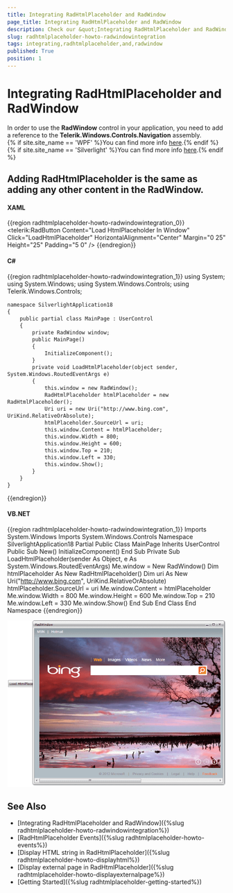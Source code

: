 ```yaml
---
title: Integrating RadHtmlPlaceholder and RadWindow
page_title: Integrating RadHtmlPlaceholder and RadWindow
description: Check our &quot;Integrating RadHtmlPlaceholder and RadWindow&quot; documentation article for the RadHtmlPlaceholder {{ site.framework_name }} control.
slug: radhtmlplaceholder-howto-radwindowintegration
tags: integrating,radhtmlplaceholder,and,radwindow
published: True
position: 1
---
```


# Integrating RadHtmlPlaceholder and RadWindow

In order to use the __RadWindow__ control in your application, you need to add a reference to the __Telerik.Windows.Controls.Navigation__ assembly.<br/>{% if site.site_name == 'WPF' %}You can find more info [here](http://www.telerik.com/help/wpf/installation-installing-controls-dependencies-wpf.html).{% endif %}{% if site.site_name == 'Silverlight' %}You can find more info [here](http://www.telerik.com/help/silverlight/installation-installing-controls-dependencies.html).{% endif %}

## Adding __RadHtmlPlaceholder__ is the same as adding any other content in the __RadWindow__.		

#### __XAML__
{{region radhtmlplaceholder-howto-radwindowintegration_0}}
	<UserControl x:Class="SilverlightApplication18.MainPage"
	     xmlns="http://schemas.microsoft.com/winfx/2006/xaml/presentation" 
	     xmlns:x="http://schemas.microsoft.com/winfx/2006/xaml" 
	     xmlns:telerik="http://schemas.telerik.com/2008/xaml/presentation">
	 <Grid >
	<telerik:RadButton  Content="Load HtmlPlaceholder In Window" 
						Click="LoadHtmlPlaceholder"
						HorizontalAlignment="Center" 
						Margin="0 25" Height="25" Padding="5 0" />
	 </Grid>
	</UserControl>
{{endregion}}

#### __C#__
{{region radhtmlplaceholder-howto-radwindowintegration_1}}
	using System;
	using System.Windows;
	using System.Windows.Controls;
	using Telerik.Windows.Controls;
	
	namespace SilverlightApplication18
	{
		public partial class MainPage : UserControl
		{
	        private RadWindow window;
			public MainPage()
			{
				InitializeComponent();
			}
	        private void LoadHtmlPlaceholder(object sender, System.Windows.RoutedEventArgs e)
			{
	            this.window = new RadWindow();
	            RadHtmlPlaceholder htmlPlaceholder = new RadHtmlPlaceholder();
	            Uri uri = new Uri("http://www.bing.com", UriKind.RelativeOrAbsolute);
	            htmlPlaceholder.SourceUrl = uri;
	            this.window.Content = htmlPlaceholder;
	            this.window.Width = 800;
	            this.window.Height = 600;
	            this.window.Top = 210;
	            this.window.Left = 330;
	            this.window.Show();
			}
		}
	}
{{endregion}}

#### __VB.NET__
{{region radhtmlplaceholder-howto-radwindowintegration_1}}
	Imports System.Windows
	Imports System.Windows.Controls
	Namespace SilverlightApplication18
		Partial Public Class MainPage
			Inherits UserControl
			Public Sub New()
				InitializeComponent()
			End Sub
			Private Sub LoadHtmlPlaceholder(sender As Object, e As System.Windows.RoutedEventArgs)
				Me.window = New RadWindow()
				Dim htmlPlaceholder As New RadHtmlPlaceholder()
				Dim uri As New Uri("http://www.bing.com", UriKind.RelativeOrAbsolute)
				htmlPlaceholder.SourceUrl = uri
				Me.window.Content = htmlPlaceholder
				Me.window.Width = 800
				Me.window.Height = 600
				Me.window.Top = 210
				Me.window.Left = 330
				Me.window.Show()
			End Sub
		End Class
	End Namespace
{{endregion}}

![htmlplaceholder-howto-window-integration](images/htmlplaceholder-howto-window-integration.png)

## See Also  
 * [Integrating RadHtmlPlaceholder and RadWindow]({%slug radhtmlplaceholder-howto-radwindowintegration%})
 * [RadHtmlPlaceholder Events]({%slug radhtmlplaceholder-howto-events%})
 * [Display HTML string in RadHtmlPlaceholder]({%slug radhtmlplaceholder-howto-displayhtml%})
 * [Display external page in RadHtmlPlaceholder]({%slug radhtmlplaceholder-howto-displayexternalpage%})
 * [Getting Started]({%slug radhtmlplaceholder-getting-started%})
